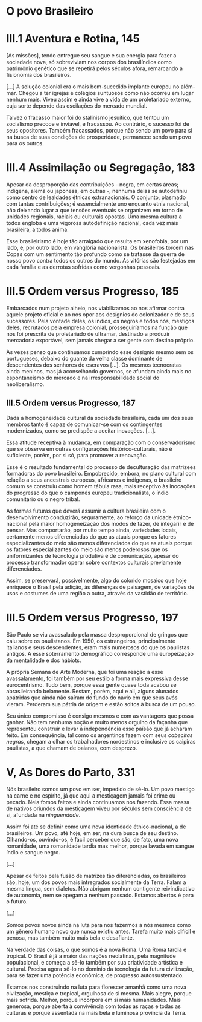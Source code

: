 # O povo Brasileiro

# III.1 Aventura e Rotina, 145

[As missões], tendo entregue seu sangue e sua energia para fazer a sociedade nova,
só sobreviviam nos corpos dos brasilíndios como patrimônio genético que se repetirá pelos séculos afora,
remarcando a fisionomia dos brasileiros.

[...] A solução colonial era o mais bem-sucedido implante europeu no além-mar.
Chegou a ter igrejas e colégios suntuosos como não ocorreu em lugar nenhum mais.
Viveu assim e ainda vive a vida de um proletariado externo,
cuja sorte depende das oscilações do mercado mundial.

Talvez o fracasso maior foi do stalinismo jesuítico,
que tentou um socialismo precoce e inviável, e fracassou.
Ao contrário, o sucesso foi de seus opositores.
Também fracassados, porque não sendo um povo para si na busca de suas condições de prosperidade,
permanece sendo um povo para os outros.

# III.4 Assimilação ou Segregação, 183

Apesar da desproporção das contribuições - negra, em certas áreas; indígena, alemã ou japonesa, em outras -,
nenhuma delas se autodefiniu como centro de lealdades étnicas extranacionais.
O conjunto, plasmado com tantas contribuições; é essencialmente uno enquanto etnia nacional,
não deixando lugar a que tensões eventuais se organizem em torno de unidades regionais, raciais ou culturais opostas.
Uma mesma cultura a todos engloba e uma vigorosa autodefinição nacional, cada vez mais brasileira, a todos anima.

Esse brasileirismo é hoje tão arraigado que resulta em xenofobia, por um lado, e,
por outro lado, em vanglória nacionalista.
Os brasileiros torcem nas Copas com um sentimento tão profundo como se tratasse da guerra de nosso povo contra todos os outros do mundo.
As vitórias são festejadas em cada família e as derrotas sofridas como vergonhas pessoais.

# III.5 Ordem versus Progresso, 185

Embarcados num projeto alheio,
nos viabilizamos ao nos afirmar contra aquele projeto oficial e ao nos opor aos desígnios do colonizador e de seus sucessores.
Pela vontade deles, os índios, os negros e todos nós, mestiços deles, recrutados pela empresa colonial,
prosseguiríamos na função que nos foi prescrita de proletariado de ultramar,
destinado a produzir mercadoria exportável, sem jamais chegar a ser gente com destino próprio.

Às vezes penso que continuamos cumprindo esse desígnio mesmo sem os portugueses,
debaixo do guante da velha classe dominante de descendentes dos senhores de escravos [...].
Os mesmos tecnocratas ainda meninos, mas já aconselhando governos,
se afundam ainda mais no espontaneísmo do mercado e na irresponsabilidade social do neoliberalismo.

##  III.5 Ordem versus Progresso, 187

Dada a homogeneidade cultural da sociedade brasileira,
cada um dos seus membros tanto é capaz de comunicar-se com os contingentes modernizados,
como se predispõe a aceitar inovações. [...].

Essa atitude receptiva à mudança, em comparação com o conservadorismo que se observa em outras configurações histórico-culturais, não é suficiente, porém, por si só, para promover a renovação.

Esse é o resultado fundamental do processo de deculturação das matrizees formadoras do povo brasileiro.
Empobrecido, embora, no plano cultural com relação a seus ancestrais europeus, africanos e indígenas, o brasileiro comum se construiu como homem tábula rasa,
mais receptivo às inocações do progresso do que o camponês europeu tradicionalista, o índio comunitário ou o negro tribal.

As formas futuras que deverá assumir a cultura brasileira com o desenvolvimento conduzirão,
seguramente, ao reforço da unidade étnico-nacional pela maior homogeneização dos modos de fazer, de integarir e de pensar.
Mas comportarão, por muito tempo ainda, variedades locais,
certamente menos diferenciadas do que as atuais porque os fatores especializantes do meio são menos diferenciados do que as atuais porque os fatores especializantes do meio são menos poderosos que os uniformizantes de tecnologia produtiva e de comunicação,
apesar do processo transformador operar sobre contextos culturais previamente diferenciados.

Assim, se preservará, possivelmente, algo do colorido mosaico que hoje enriquece o Brasil pela adição, às diferenças de paisagem, de variações de usos e costumes de uma região a outra, através da vastidão de território.

# III.5 Ordem versus Progresso, 197

São Paulo se viu avassalado pela massa desproporcional de gringos que caiu sobre os paulistanos.
Em 1950, os estrangeiros, principalmente italianos e seus descendentes,
eram mais numerosos do que os paulistas antigos.
A esse soterramento demográfico corresponde uma europeização da mentalidade e dos hábiots.

A própria Semana de Arte Moderna, que foi uma reação a esse avassalamento,
foi também por seu estilo a forma mais expressiva desse eurocentrismo.
Tudo bem, porque essa gente quase toda acabou se abrasileirando belamente.
Restam, porém, aqui e ali, alguns alunados apátridas que ainda não saíram do fundo do navio em que seus avós vieram.
Perderam sua pátria de origem e estão soltos à busca de um pouso.

Seu único compromisso é consigo mesmos e com as vantagens que possa ganhar.
Não tem nenhuma noção e muito menos orgulho da façanha que representou construir e levar à independência esse paísão que já acharam feito.
Em consequência, tal como os argentinos fazem com seus *cabecitas negras*,
chegam a olhar os trabalhadores nordestinos e inclusive os caipiras paulistas,
a que chamam de baianos, com desprezo.

# V, As Dores do Parto, 331

Nós brasileiro somos um povo em ser, impedido de sê-lo.
Um povo mestiço na carne e no espírito, já que aqui a mestiçagem jamais foi crime ou pecado.
Nela fomos feitos e ainda continuamos nos fazendo.
Essa massa de nativos oriundos da mestiçagem viveu por séculos sem consciência de si,
afundada na *ninguendade*.

Assim foi até se definir como uma nova identidade étnico-nacional, a de brasileiros.
Um povo, até hoje, em ser, na dura busca de seu destino.
Olhando-os, ouvindo-os, é fácil perceber que são, de fato, uma nova romanidade,
uma romanidade tardia mas melhor, porque lavada em sangue índio e sangue negro.

[...]

Apesar de feitos pela fusão de matrizes tão diferenciadas, os brasileiros são, hoje,
um dos povos mais intregrados socialmente da Terra.
Falam a mesma língua, sem dialetos.
Não abrigam nenhum contigente reivindicativo de autonomia, nem se apegam a nenhum passado.
Estamos abertos é para o futuro.

[...]

Somos povos novos ainda na luta para nos fazermos a nós mesmos como um gênero humano novo que nunca existiu antes.
Tarefa muito mais difícil e penosa, mas também muito mais bela e desafiante.

Na verdade das coisas, o que somos é a nova Roma.
Uma Roma tardia e tropical.
O Brasil é já a maior das nações neolatinas, pela magnitude populacional,
e começa a sê-lo também por sua criatividade artística e cultural.
Precisa agora sê-lo no domínio da tecnologia da futura civilização,
para se fazer uma potência econômica, de progresso autossustentado.

Estamos nos construindo na luta para florescer amanhã como uma nova civilzação, mestiça e tropical, orgulhosa de si mesma.
Mais alegre, porque mais sofrida.
Melhor, porque incorpora em si mais humanidades.
Mais generosa, porque aberta à convivência com todas as raças e todas as culturas e porque assentada na mais bela e luminosa província da Terra.
